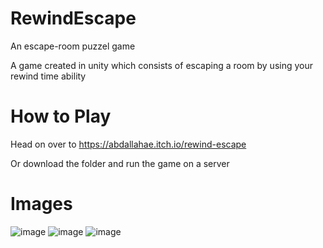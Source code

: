 # RewindEscape
An escape-room puzzel game

A game created in unity which consists of escaping a room by using your rewind time ability

# How to Play
Head on over to https://abdallahae.itch.io/rewind-escape

Or download the folder and run the game on a server

# Images
![image](https://user-images.githubusercontent.com/106286861/170588875-a8f7a01f-b9d6-4500-8deb-9f8df13fc612.png)
![image](https://user-images.githubusercontent.com/106286861/170589401-65f3ea65-7f33-4e20-8249-6bc6df3cbc9e.png)
![image](https://user-images.githubusercontent.com/106286861/170589505-a5162e57-5e9d-48e8-bd61-5136063bd14b.png)
